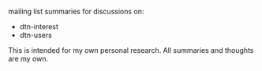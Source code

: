 mailing list summaries for discussions on:
* dtn-interest
* dtn-users

This is intended for my own personal research. All summaries and thoughts are
my own.
